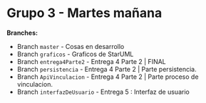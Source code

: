 # Grupo 3 - Martes mañana

**Branches:**
* Branch `master` - Cosas en desarrollo
* Branch `graficos` - Graficos de StarUML
* Branch `entrega4Parte2` - Entrega 4 Parte 2 | FINAL
* Branch `persistencia` - Entrega 4 Parte 2 | Parte persistencia.
* Branch `ApiVinculacion` - Entrega 4 Parte 2 | Parte proceso de vinculacion.
* Branch `interfazDeUsuario` - Entrega 5 : Interfaz de usuario
